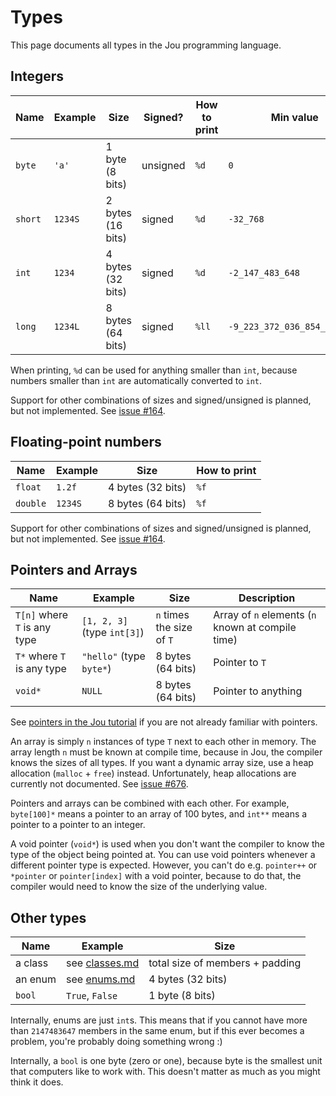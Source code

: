 # Types

This page documents all types in the Jou programming language.


## Integers

| Name      | Example   | Size              | Signed?   | How to print  | Min value                     | Max value                     |
|-----------|-----------|-------------------|-----------|---------------|-------------------------------|-------------------------------|
| `byte`    | `'a'`     | 1 byte (8 bits)   | unsigned  | `%d`          | `0`                           | `255`                         |
| `short`   | `1234S`   | 2 bytes (16 bits) | signed    | `%d`          | `-32_768`                     | `32_767`                      |
| `int`     | `1234`    | 4 bytes (32 bits) | signed    | `%d`          | `-2_147_483_648`              | `2_147_483_647`               |
| `long`    | `1234L`   | 8 bytes (64 bits) | signed    | `%ll`         | `-9_223_372_036_854_775_808`  | `9_223_372_036_854_775_807`   |

When printing, `%d` can be used for anything smaller than `int`,
because numbers smaller than `int` are automatically converted to `int`.

Support for other combinations of sizes and signed/unsigned is planned, but not implemented.
See [issue #164](https://github.com/Akuli/jou/issues/164).


## Floating-point numbers

| Name      | Example   | Size              | How to print  |
|-----------|-----------|-------------------|---------------|
| `float`   | `1.2f`    | 4 bytes (32 bits) | `%f`          |
| `double`  | `1234S`   | 8 bytes (64 bits) | `%f`          |

Support for other combinations of sizes and signed/unsigned is planned, but not implemented.
See [issue #164](https://github.com/Akuli/jou/issues/164).


## Pointers and Arrays

| Name                          | Example                       | Size                      | Description                                       |
|-------------------------------|-------------------------------|---------------------------|---------------------------------------------------|
| `T[n]` where `T` is any type  | `[1, 2, 3]` (type `int[3]`)   | `n` times the size of `T` | Array of `n` elements (`n` known at compile time) |
| `T*` where `T` is any type    | `"hello"` (type `byte*`)      | 8 bytes (64 bits)         | Pointer to `T`                                    |
| `void*`                       | `NULL`                        | 8 bytes (64 bits)         | Pointer to anything                               |

See [pointers in the Jou tutorial](tutorial.md#pointers) if you are not already familiar with pointers.

An array is simply `n` instances of type `T` next to each other in memory.
The array length `n` must be known at compile time,
because in Jou, the compiler knows the sizes of all types.
If you want a dynamic array size, use a heap allocation (`malloc` + `free`) instead.
Unfortunately, heap allocations are currently not documented.
See [issue #676](https://github.com/Akuli/jou/issues/676).

Pointers and arrays can be combined with each other.
For example, `byte[100]*` means a pointer to an array of 100 bytes,
and `int**` means a pointer to a pointer to an integer.

A void pointer (`void*`) is used when you don't want the compiler to know
the type of the object being pointed at.
You can use void pointers whenever a different pointer type is expected.
However, you can't do e.g. `pointer++` or `*pointer` or `pointer[index]` with a void pointer,
because to do that, the compiler would need to know the size of the underlying value.


## Other types

| Name      | Example                       | Size                              |
|-----------|-------------------------------|-----------------------------------|
| a class   | see [classes.md](classes.md)  | total size of members + padding   |
| an enum   | see [enums.md](enums.md)      | 4 bytes (32 bits)                 |
| `bool`    | `True`, `False`               | 1 byte (8 bits)                   |

Internally, enums are just `int`s.
This means that if you cannot have more than `2147483647` members in the same enum,
but if this ever becomes a problem, you're probably doing something wrong :)

Internally, a `bool` is one byte (zero or one),
because byte is the smallest unit that computers like to work with.
This doesn't matter as much as you might think it does.
